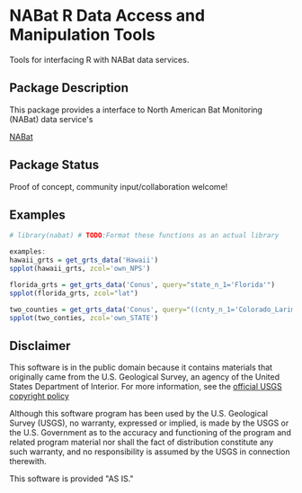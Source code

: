 NABat R Data Access and Manipulation Tools
===

Tools for interfacing R with NABat data services.

## Package Description

This package provides a interface to North American Bat Monitoring (NABat) data service's 

[NABat](https://nabatmonitoring.org/#/home)

## Package Status

Proof of concept, community input/collaboration welcome!

## Examples

```r
# library(nabat) # TODO:Format these functions as an actual library

examples:
hawaii_grts = get_grts_data('Hawaii')
spplot(hawaii_grts, zcol='own_NPS')

florida_grts = get_grts_data('Conus', query="state_n_1='Florida'")
spplot(florida_grts, zcol="lat")

two_counties = get_grts_data('Conus', query="((cnty_n_1='Colorado_Larimer')or(cnty_n_1='Colorado_Jackson'))")
spplot(two_conties, zcol='own_STATE')

```


## Disclaimer
This software is in the public domain because it contains materials that originally came from the U.S. Geological Survey, an agency of the United States Department of Interior. For more information, see the [official USGS copyright policy](https://www.usgs.gov/visual-id/credit_usgs.html#copyright/ "official USGS copyright policy")

Although this software program has been used by the U.S. Geological Survey (USGS), no warranty, expressed or implied, is made by the USGS or the U.S. Government as to the accuracy and functioning of the program and related program material nor shall the fact of distribution constitute any such warranty, and no responsibility is assumed by the USGS in connection therewith.

This software is provided "AS IS."


